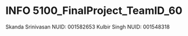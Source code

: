 # INFO 5100_FinalProject_TeamID_60 
Skanda Srinivasan NUID: 001582653
Kulbir Singh NUID: 001548318



